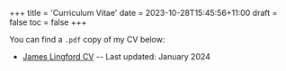 +++
title = 'Curriculum Vitae'
date = 2023-10-28T15:45:56+11:00
draft = false
toc = false
+++

You can find a `.pdf` copy of my CV below:
* [James Lingford CV](/pdfs/CV_JamesLingford_Jan2024.pdf) -- Last updated: January 2024
